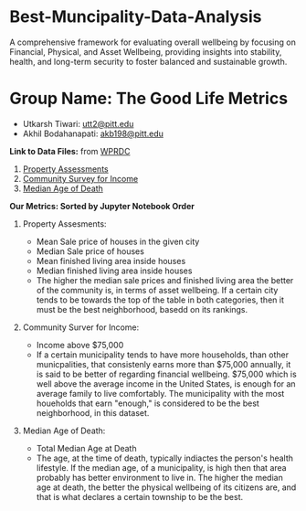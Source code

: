 # Best-Muncipality-Data-Analysis
A comprehensive framework for evaluating overall wellbeing by focusing on Financial, Physical, and Asset Wellbeing, providing insights into stability, health, and long-term security to foster balanced and sustainable growth.

# Group Name: The Good Life Metrics

- Utkarsh Tiwari: utt2@pitt.edu
- Akhil Bodahanapati: akb198@pitt.edu

**Link to Data Files:** from [WPRDC]([url](https://data.wprdc.org/dataset/?organization=allegheny-county))
1. [Property Assessments](https://data.wprdc.org/dataset/property-assessments/resource/f2b8d575-e256-4718-94ad-1e12239ddb92)
2. [Community Survey for Income](https://data.wprdc.org/dataset/all-in-allegheny-community-survey/resource/1aff34b2-530f-4b27-a2fa-89ee3641ee2e)
3. [Median Age of Death](https://data.wprdc.org/dataset/median-age-death/resource/e8df24e8-4961-402d-94d9-aa4ddd00f2a6)

**Our Metrics: Sorted by Jupyter Notebook Order**
1. Property Assesments:
    - Mean Sale price of houses in the given city
    - Median Sale price of houses
    - Mean finished living area inside houses
    - Median finished living area inside houses
    - The higher the median sale prices and finished living area the better of the community is, in terms of asset wellbeing. If a certain city tends to be towards the top of the table in both categories, then it must be the best neighborhood, basedd on its rankings.
    
2. Community Surver for Income:
     - Income above $75,000
     - If a certain municipality tends to have more households, than other municpalities, that consistenly earns more than $75,000 annually, it is said to be better of regarding financial wellbeing. $75,000 which is well above the average income in the United States, is enough for an average family to live comfortably. The municipality with the most houeholds that earn "enough," is considered to be the best neighborhood, in this dataset.

3. Median Age of Death:
      - Total Median Age at Death
      - The age, at the time of death, typically indiactes the person's health lifestyle. If the median age, of a municipality, is high then that area probably has better environment to live in. The higher the median age at death, the better the physical wellbeing of its citizens are, and that is what declares a certain township to be the best.
